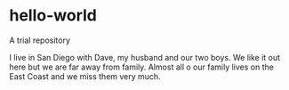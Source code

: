 # hello-world
A trial repository 

I live in San Diego with Dave, my husband and our two boys. We like it out here but we are far away from family. Almost all o our family lives on the East Coast and we miss them very much.
